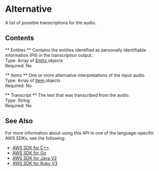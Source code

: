 # Alternative<a name="API_streaming_Alternative"></a>

A list of possible transcriptions for the audio\.

## Contents<a name="API_streaming_Alternative_Contents"></a>

 ** Entities **   <a name="transcribe-Type-streaming_Alternative-Entities"></a>
Contains the entities identified as personally identifiable information \(PII\) in the transcription output\.  
Type: Array of [ Entity ](API_streaming_Entity.md) objects  
Required: No

 ** Items **   <a name="transcribe-Type-streaming_Alternative-Items"></a>
One or more alternative interpretations of the input audio\.   
Type: Array of [ Item ](API_streaming_Item.md) objects  
Required: No

 ** Transcript **   <a name="transcribe-Type-streaming_Alternative-Transcript"></a>
The text that was transcribed from the audio\.  
Type: String  
Required: No

## See Also<a name="API_streaming_Alternative_SeeAlso"></a>

For more information about using this API in one of the language\-specific AWS SDKs, see the following:
+  [ AWS SDK for C\+\+](https://docs.aws.amazon.com/goto/SdkForCpp/transcribe-streaming-2017-10-26/Alternative) 
+  [ AWS SDK for Go](https://docs.aws.amazon.com/goto/SdkForGoV1/transcribe-streaming-2017-10-26/Alternative) 
+  [ AWS SDK for Java V2](https://docs.aws.amazon.com/goto/SdkForJavaV2/transcribe-streaming-2017-10-26/Alternative) 
+  [ AWS SDK for Ruby V3](https://docs.aws.amazon.com/goto/SdkForRubyV3/transcribe-streaming-2017-10-26/Alternative) 